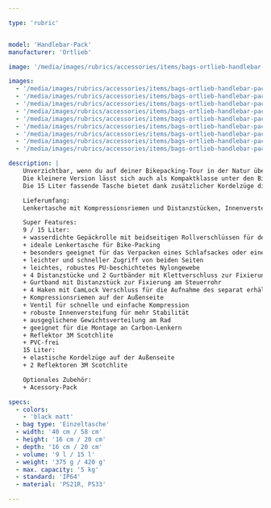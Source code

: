```yaml
---

type: 'rubric'


model: 'Handlebar-Pack'
manufacturer: 'Ortlieb'

image: '/media/images/rubrics/accessories/items/bags-ortlieb-handlebar-pack-9l_01.jpg'

images:
  - '/media/images/rubrics/accessories/items/bags-ortlieb-handlebar-pack-9l_02.jpg'
  - '/media/images/rubrics/accessories/items/bags-ortlieb-handlebar-pack-9l_03.jpg'
  - '/media/images/rubrics/accessories/items/bags-ortlieb-handlebar-pack-9l_04.jpg'
  - '/media/images/rubrics/accessories/items/bags-ortlieb-handlebar-pack-9l_05.jpg'
  - '/media/images/rubrics/accessories/items/bags-ortlieb-handlebar-pack-9l_06.jpg'
  - '/media/images/rubrics/accessories/items/bags-ortlieb-handlebar-pack-9l_07.jpg'
  - '/media/images/rubrics/accessories/items/bags-ortlieb-handlebar-pack-9l_08.jpg'
  - '/media/images/rubrics/accessories/items/bags-ortlieb-handlebar-pack-9l_09.jpg'
  - '/media/images/rubrics/accessories/items/bags-ortlieb-handlebar-pack-15l_01.jpg'

description: |
    Unverzichtbar, wenn du auf deiner Bikepacking-Tour in der Natur übernachten willst: Das Ortlieb Handlebar-Pack ist die wasserdichte Gepäckrolle mit 9 oder 15 l Volumen für Schlafsack und Isomatte. Außerdem sorgt sie für eine ausgeglichene Gepäck- und Lastenverteilung am Rad. Dank der beidseitigen Rollverschlüsse kannst du jederzeit ganz leicht auf den Inhalt zugreifen. Kompressionsriemen an der Außenseite ermöglichen das Verstauen und Anbringen von weiterem Equipment. Auch vier Haken für die Anbringung des Accessory-Packs als Volumenerweiterung sind bereits vorhanden. Das Montagesystem, bestehend aus Distanzstücken und zwei Gurtbändern mit darunterliegenden haftstarken Klettverschlüssen, sorgt für eine stabile Befestigung an jedem Lenkertyp, auch die Anbringung an Carbonlenkern ist möglich. Eine Kunststoffversteifung im Inneren des Handlebar-Packs und eine Fixierung am Steuerrohr geben verlässliche Stabilität – in jedem Gelände.
    Die kleinere Version lässt sich auch als Kompaktklasse unter den Bikepacker-Lenkerrollen bezeichnen: Mit nur 40 cm Länge ist diese wasserdichte Lenkertasche die richtige Wahl für alle, die mit Offroad Drop Bars, Renn- oder Crosslenkern auf Bikepacking-Tour gehen. Auch in Sachen Gewicht macht sich die geringe Breite positiv bemerkbar.
    Die 15 Liter fassende Tasche bietet dank zusätzlicher Kordelzüge die Möglichkeit weiteres Equipment unterzubringen.

    Lieferumfang:
    Lenkertasche mit Kompressionsriemen und Distanzstücken, Innenversteifung

    Super Features:
    9 / 15 Liter:
    + wasserdichte Gepäckrolle mit beidseitigen Rollverschlüssen für den Lenker
    + ideale Lenkertasche für Bike-Packing
    + besonders geeignet für das Verpacken eines Schlafsackes oder einer Isomatte (zwei Öffnungen)
    + leichter und schneller Zugriff von beiden Seiten
    + leichtes, robustes PU-beschichtetes Nylongewebe
    + 4 Distanzstücke und 2 Gurtbänder mit Klettverschluss zur Fixierung am Lenker
    + Gurtband mit Distanzstück zur Fixierung am Steuerrohr
    + 4 Haken mit CamLock Verschluss für die Aufnahme des separat erhältlichen Accessory-Packs
    + Kompressionsriemen auf der Außenseite
    + Ventil für schnelle und einfache Kompression
    + robuste Innenversteifung für mehr Stabilität
    + ausgeglichene Gewichtsverteilung am Rad
    + geeignet für die Montage an Carbon-Lenkern
    + Reflektor 3M Scotchlite
    + PVC-frei
    15 Liter:
    + elastische Kordelzüge auf der Außenseite
    + 2 Reflektoren 3M Scotchlite

    Optionales Zubehör:
    + Acessory-Pack

specs:
  - colors: 
    - 'black matt'
  - bag type: 'Einzeltasche'
  - width: '40 cm / 58 cm'
  - height: '16 cm / 20 cm'
  - depth: '16 cm / 20 cm'
  - volume: '9 l / 15 l'
  - weight: '375 g / 420 g'
  - max. capacity: '5 kg'
  - standard: 'IP64'
  - material: 'PS21R, PS33'

---
```

